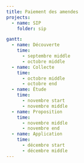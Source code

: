 ```yaml
---
title: Paiement des amendes
projects:
  - name: SIP
    folder: sip

gantt:
  - name: Découverte
    time:
      - septembre middle
      - octobre middle
  - name: Collecte  
    time: 
      - octobre middle
      - octobre end
  - name: Étude
    time:
      - novembre start
      - novembre middle
  - name: Proposition
    time:
      - novembre middle
      - novembre end
  - name: Application
    time:
      - décembre start
      - décembre middle
---
```


